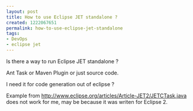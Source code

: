 ```yaml
---
layout: post
title: How to use Eclipse JET standalone ?
created: 1222067651
permalink: how-to-use-eclipse-jet-standalone
tags:
- DevOps
- eclipse jet
---
```

<p>Is there a way to run Eclipse JET standalone ?</p><p>Ant Task or Maven Plugin or just source code.</p><p>I need it for code generation out of eclipse ?</p><p>Example from <a href="http://www.eclipse.org/articles/Article-JET2/JETCTask.java">http://www.eclipse.org/articles/Article-JET2/JETCTask.java</a> does not work for me, may be because it was writen for Eclipse 2.</p>

